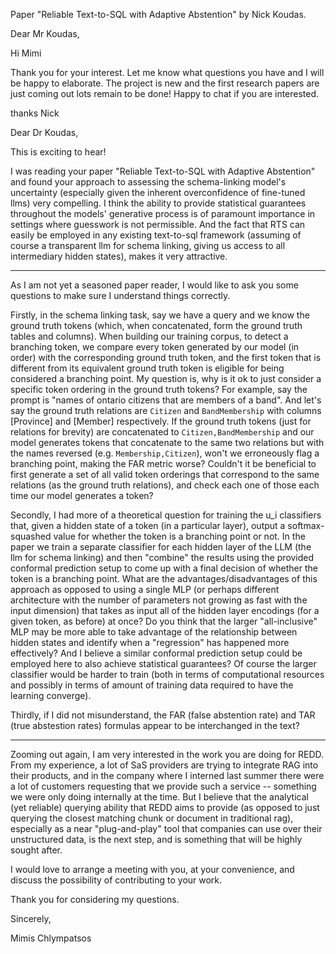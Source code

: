 Paper "Reliable Text-to-SQL with Adaptive Abstention" by Nick Koudas.

Dear Mr Koudas,
 


Hi Mimi

Thank you for your interest. Let me know what questions you have and I will be happy to elaborate. The project is new
and the first research papers are just coming out lots remain to be done! Happy to chat if you are interested.

thanks
Nick




Dear Dr Koudas,

This is exciting to hear!

I was reading your paper "Reliable Text-to-SQL with Adaptive Abstention" and found your approach to assessing the schema-linking model's uncertainty (especially given the inherent overconfidence of fine-tuned llms) very compelling. I think the ability to provide statistical guarantees throughout the models' generative process is of paramount importance in settings where guesswork is not permissible. And the fact that RTS can easily be employed in any existing text-to-sql framework (assuming of course a transparent llm for schema linking, giving us access to all intermediary hidden states), makes it very attractive.

---- 

As I am not yet a seasoned paper reader, I would like to ask you some questions to make sure I understand things correctly.

Firstly, in the schema linking task, say we have a query and we know the ground truth tokens (which, when concatenated, form the ground truth tables and columns). When building our training corpus, to detect a branching token, we compare every token generated by our model (in order) with the corresponding ground truth token, and the first token that is different from its equivalent ground truth token is eligible for being considered a branching point. My question is, why is it ok to just consider a specific token ordering in the ground truth tokens?
For example, say the prompt is "names of ontario citizens that are members of a band". And let's say the ground truth relations are `Citizen` and `BandMembership` with columns [Province] and [Member] respectively. If the ground truth tokens (just for relations for brevity) are concatenated to `Citizen,BandMembership` and our model generates tokens that concatenate to the same two relations but with the names reversed (e.g. `Membership,Citizen`), won't we erroneously flag a branching point, making the FAR metric worse? Couldn't it be beneficial to first generate a set of all valid token orderings that correspond to the same relations (as the ground truth relations), and check each one of those each time our model generates a token?

Secondly, I had more of a theoretical question for training the u_i classifiers that, given a hidden state of a token (in a particular layer), output a softmax-squashed value for whether the token is a branching point or not. In the paper we train a separate classifier for each hidden layer of the LLM (the llm for schema linking) and then "combine" the results using the provided conformal prediction setup to come up with a final decision of whether the token is a branching point. What are the advantages/disadvantages of this approach as opposed to using a single MLP (or perhaps different architecture with the number of parameters not growing as fast with the input dimension) that takes as input all of the hidden layer encodings (for a given token, as before) at once? Do you think that the larger "all-inclusive" MLP may be more able to take advantage of the relationship between hidden states and identify when a "regression" has happened more effectively? And I believe a similar conformal prediction setup could be employed here to also achieve statistical guarantees? Of course the larger classifier would be harder to train (both in terms of computational resources and possibly in terms of amount of training data required to have the learning converge).

Thirdly, if I did not misunderstand, the FAR (false abstention rate) and TAR (true abstestion rates) formulas appear to be interchanged in the text?

---

Zooming out again, I am very interested in the work you are doing for REDD. From my experience, a lot of SaS providers are trying to integrate RAG into their products, and in the company where I interned last summer there were a lot of customers requesting that we provide such a service -- something we were only doing internally at the time. But I believe that the analytical (yet reliable) querying ability that REDD aims to provide (as opposed to just querying the closest matching chunk or document in traditional rag), especially as a near "plug-and-play" tool that companies can use over their unstructured data, is the next step, and is something that will be highly sought after.

I would love to arrange a meeting with you, at your convenience, and discuss the possibility of contributing to your work.

Thank you for considering my questions.

Sincerely,

Mimis Chlympatsos